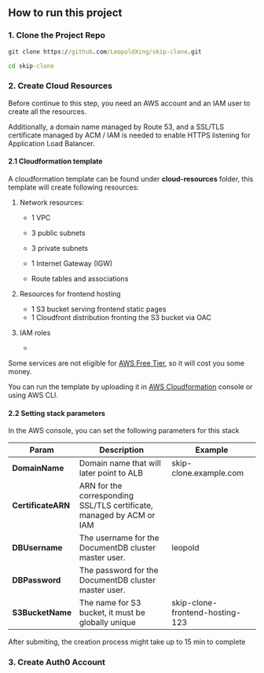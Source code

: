 ## How to run this project
### 1. Clone the Project Repo

```cmd
git clone https://github.com/LeopoldXing/skip-clone.git

cd skip-clone
```



### 2. Create Cloud Resources

Before continue to this step, you need an AWS account and an IAM user to create all the resources.

Additionally, a domain name managed by Route 53, and a SSL/TLS certificate managed by ACM / IAM is needed to enable HTTPS listening for Application Load Balancer.

#### 2.1 Cloudformation template

A cloudformation template can be found under **cloud-resources** folder, this template will create following resources:

1. Network resources:

   - 1 VPC

   - 3 public subnets

   - 3 private subnets

   - 1 Internet Gateway (IGW)

   - Route tables and associations

2. Resources for frontend hosting

   - 1 S3 bucket serving frontend static pages
   - 1 Cloudfront distribution fronting the S3 bucket via OAC

3. IAM roles

   - 



Some services are not eligible for [AWS Free Tier](https://aws.amazon.com/free/?all-free-tier.sort-by=item.additionalFields.SortRank&all-free-tier.sort-order=asc&awsf.Free%20Tier%20Types=*all&awsf.Free%20Tier%20Categories=*all), so it will cost you some money.

You can run the template by uploading it in [AWS Cloudformation](https://ca-central-1.console.aws.amazon.com/cloudformation/home?region=ca-central-1) console or using AWS CLI.

#### 2.2 Setting stack parameters

In the AWS console, you can set the following parameters for this stack

| Param              | Description                                                  | Example                         |
| ------------------ | ------------------------------------------------------------ | ------------------------------- |
| **DomainName**     | Domain name that will later point to ALB                     | skip-clone.example.com          |
| **CertificateARN** | ARN for the corresponding SSL/TLS certificate, managed by ACM or IAM |                                 |
| **DBUsername**     | The username for the DocumentDB cluster master user.         | leopold                         |
| **DBPassword**     | The password for the DocumentDB cluster master user.         |                                 |
| **S3BucketName**   | The name for S3 bucket, it must be globally unique           | skip-clone-frontend-hosting-123 |

After submiting, the creation process might take up to 15 min to complete



### 3. Create Auth0 Account



